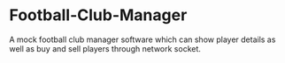 # Football-Club-Manager
 A mock football club manager software which can show player details as well as buy and sell players through network socket.
